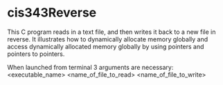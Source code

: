# cis343Reverse
This C program reads in a text file, and then writes it back to a new file in reverse.
It illustrates how to dynamically allocate memory globally and access dynamically allocated
memory globally by using pointers and pointers to pointers. 

When launched from terminal 3 arguments are necessary: <executable_name> <name_of_file_to_read> <name_of_file_to_write>

